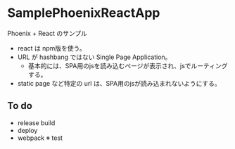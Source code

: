 # SamplePhoenixReactApp
Phoenix + React のサンプル

* react は npm版を使う。
* URL が hashbang ではない Single Page Application。
  * 基本的には、SPA用のjsを読み込むページが表示され、jsでルーティングする。
* static page など特定の url は、SPA用のjsが読み込まれないようにする。


## To do
* release build
* deploy
* webpack
※ test
